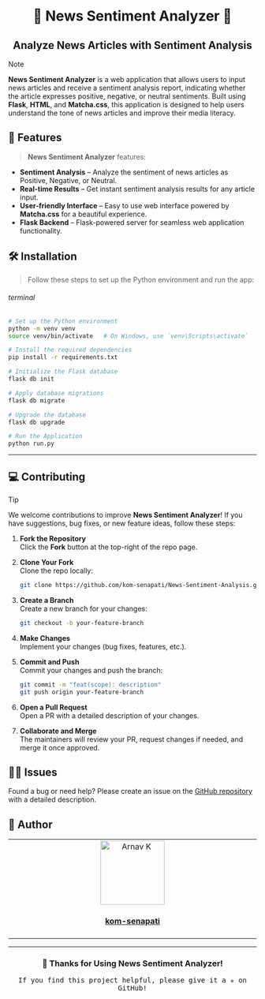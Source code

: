 <h1 align="center">📝 News Sentiment Analyzer 📝</h1>
<h2 align="center">Analyze News Articles with Sentiment Analysis</h2>

> [!NOTE]  
> **News Sentiment Analyzer** is a web application that allows users to input news articles and receive a sentiment analysis report, indicating whether the article expresses positive, negative, or neutral sentiments. Built using **Flask**, **HTML**, and **Matcha.css**, this application is designed to help users understand the tone of news articles and improve their media literacy.

## 🌟 Features

> **News Sentiment Analyzer** features:

- **Sentiment Analysis** – Analyze the sentiment of news articles as Positive, Negative, or Neutral.
- **Real-time Results** – Get instant sentiment analysis results for any article input.
- **User-friendly Interface** – Easy to use web interface powered by **Matcha.css** for a beautiful experience.
- **Flask Backend** – Flask-powered server for seamless web application functionality.

## 🛠 Installation

> Follow these steps to set up the Python environment and run the app:

###### terminal

```bash
# Set up the Python environment
python -m venv venv
source venv/bin/activate   # On Windows, use `venv\Scripts\activate`

# Install the required dependencies
pip install -r requirements.txt

# Initialize the Flask database
flask db init

# Apply database migrations
flask db migrate

# Upgrade the database
flask db upgrade

# Run the Application
python run.py
```

---

## 💻 Contributing

> [!TIP]  
> We welcome contributions to improve **News Sentiment Analyzer**! If you have suggestions, bug fixes, or new feature ideas, follow these steps:

1. **Fork the Repository**  
   Click the **Fork** button at the top-right of the repo page.

2. **Clone Your Fork**  
   Clone the repo locally:

   ```bash
   git clone https://github.com/kom-senapati/News-Sentiment-Analysis.git
   ```

3. **Create a Branch**  
   Create a new branch for your changes:

   ```bash
   git checkout -b your-feature-branch
   ```

4. **Make Changes**  
   Implement your changes (bug fixes, features, etc.).

5. **Commit and Push**  
   Commit your changes and push the branch:

   ```bash
   git commit -m "feat(scope): description"
   git push origin your-feature-branch
   ```

6. **Open a Pull Request**  
   Open a PR with a detailed description of your changes.

7. **Collaborate and Merge**  
   The maintainers will review your PR, request changes if needed, and merge it once approved.

## 🙋‍♂️ Issues

Found a bug or need help? Please create an issue on the [GitHub repository](https://github.com/kom-senapati/News-Sentiment-Analysis/issues) with a detailed description.

## 👤 Author

<table>
  <tbody>
    <tr>
        <td align="center" valign="top" width="14.28%"><a href="https://github.com/ArnavK-09"><img src="https://github.com/kom-senapati.png?s=100" width="130px;" alt="Arnav K"/></a><br /><a href="https://github.com/kom-senapati"><h4><b>kom-senapati</b></h4></a></td>
    </tr>
  </tbody>
</table>

---

<h3 align="center">💖 Thanks for Using News Sentiment Analyzer!</h3>

<p align="center">
    <kbd>If you find this project helpful, please give it a ✯ on GitHub!</kbd>
</p>

